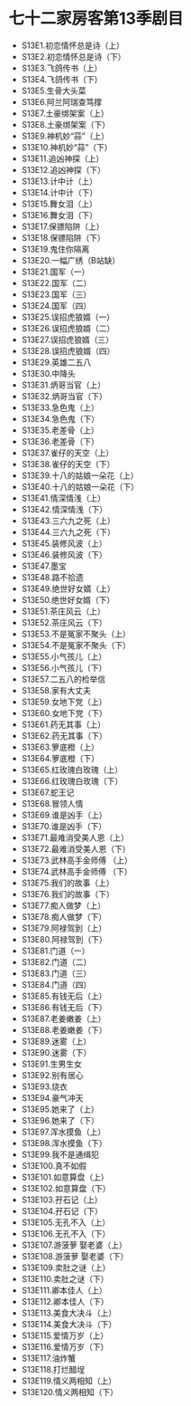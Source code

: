 # 七十二家房客第13季剧目
* S13E1.初恋情怀总是诗（上）
* S13E2.初恋情怀总是诗（下）
* S13E3.飞鸽传书（上）
* S13E4.飞鸽传书（下）
* S13E5.生骨大头菜
* S13E6.阿兰阿瑞查笃撑
* S13E7.土豪绑架案（上）
* S13E8.土豪绑架案（下）
* S13E9.神机妙“蒜”（上）
* S13E10.神机妙“蒜”（下）
* S13E11.追凶神探（上）
* S13E12.追凶神探（下）
* S13E13.计中计（上）
* S13E14.计中计（下）
* S13E15.舞女泪（上）
* S13E16.舞女泪（下）
* S13E17.保镖陷阱（上）
* S13E18.保镖陷阱（下）
* S13E19.鬼住你隔离
* S13E20.一幅广绣（B站缺）
* S13E21.国军（一）
* S13E22.国军（二）
* S13E23.国军（三）
* S13E24.国军（四）
* S13E25.误招虎狼婿（一）
* S13E26.误招虎狼婿（二）
* S13E27.误招虎狼婿（三）
* S13E28.误招虎狼婿（四）
* S13E29.英雄二五八
* S13E30.中降头
* S13E31.炳哥当官（上）
* S13E32.炳哥当官（下）
* S13E33.急色鬼（上）
* S13E34.急色鬼（下）
* S13E35.老差骨（上）
* S13E36.老差骨（下）
* S13E37.雀仔的天空（上）
* S13E38.雀仔的天空（下）
* S13E39.十八的姑娘一朵花（上）
* S13E40.十八的姑娘一朵花（下）
* S13E41.情深情浅（上）
* S13E42.情深情浅（下）
* S13E43.三六九之死（上）
* S13E44.三六九之死（下）
* S13E45.装修风波（上）
* S13E46.装修风波（下）
* S13E47.墨宝
* S13E48.路不拾遗
* S13E49.绝世好女婿（上）
* S13E50.绝世好女婿（下）
* S13E51.茶庄风云（上）
* S13E52.茶庄风云（下）
* S13E53.不是冤家不聚头（上）
* S13E54.不是冤家不聚头（下）
* S13E55.小气孩儿（上）
* S13E56.小气孩儿（下）
* S13E57.二五八的检举信
* S13E58.家有大丈夫
* S13E59.女地下党（上）
* S13E60.女地下党（下）
* S13E61.药无其事（上）
* S13E62.药无其事（下）
* S13E63.箩底橙（上）
* S13E64.箩底橙（下）
* S13E65.红玫瑰白玫瑰（上）
* S13E66.红玫瑰白玫瑰（下）
* S13E67.蛇王记
* S13E68.冒领人情
* S13E69.谁是凶手（上）
* S13E70.谁是凶手（下）
* S13E71.最难消受美人恩（上）
* S13E72.最难消受美人恩（下）
* S13E73.武林高手金师傅 （上）
* S13E74.武林高手金师傅 （下）
* S13E75.我们的故事（上）
* S13E76.我们的故事（下）
* S13E77.痴人做梦（上）
* S13E78.痴人做梦（下）
* S13E79.阿禄驾到（上）
* S13E80.阿禄驾到（下）
* S13E81.门道（一）
* S13E82.门道（二）
* S13E83.门道（三）
* S13E84.门道（四）
* S13E85.有钱无后（上）
* S13E86.有钱无后（下）
* S13E87.老姜嫩姜（上）
* S13E88.老姜嫩姜（下）
* S13E89.迷雾（上）
* S13E90.迷雾（下）
* S13E91.生男生女
* S13E92.别有居心
* S13E93.烧衣
* S13E94.豪气冲天
* S13E95.她来了（上）
* S13E96.她来了（下）
* S13E97.浑水摸鱼（上）
* S13E98.浑水摸鱼（下）
* S13E99.我不是通缉犯
* S13E100.真不如假
* S13E101.如意算盘（上）
* S13E102.如意算盘（下）
* S13E103.孖石记（上）
* S13E104.孖石记（下）
* S13E105.无孔不入（上）
* S13E106.无孔不入（下）
* S13E107.游菠萝 娶老婆（上）
* S13E108.游菠萝 娶老婆（下）
* S13E109.卖肚之谜（上）
* S13E110.卖肚之谜（下）
* S13E111.卿本佳人（上）
* S13E112.卿本佳人（下）
* S13E113.美食大决斗（上）
* S13E114.美食大决斗（下）
* S13E115.爱情万岁（上）
* S13E116.爱情万岁（下）
* S13E117.油炸蟹
* S13E118.打烂醋埕
* S13E119.情义两相知（上）
* S13E120.情义两相知（下）
<!-- 内容基于[闲看蜜蜂由蜜意]整理内容进行二次整理 https://space.bilibili.com/512513078 出处：bilibili -->